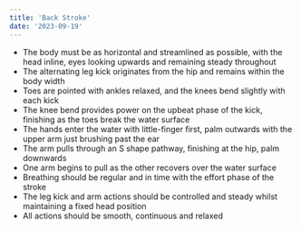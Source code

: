 ```yaml
---
title: 'Back Stroke'
date: '2023-09-19'
---
```


- The body must be as horizontal and streamlined as possible, with the head inline, eyes looking upwards and remaining steady throughout
- The alternating leg kick originates from the hip and remains within the body width
- Toes are pointed with ankles relaxed, and the knees bend slightly with each kick
- The knee bend provides power on the upbeat phase of the kick, finishing as the toes break the water surface
- The hands enter the water with little-finger first, palm outwards with the upper arm just brushing past the ear
- The arm pulls through an S shape pathway, finishing at the hip, palm downwards
- One arm begins to pull as the other recovers over the water surface
- Breathing should be regular and in time with the effort phase of the stroke
- The leg kick and arm actions should be controlled and steady whilst maintaining a fixed head position
- All actions should be smooth, continuous and relaxed
